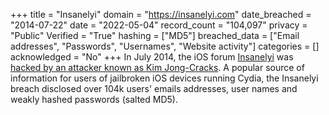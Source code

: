 +++
title = "Insanelyi"
domain = "https://insanelyi.com"
date_breached = "2014-07-22"
date = "2022-05-04"
record_count = "104,097"
privacy = "Public"
Verified = "True"
hashing = ["MD5"]
breached_data = ["Email addresses", "Passwords", "Usernames", "Website activity"]
categories = []
acknowledged = "No"
+++
In July 2014, the iOS forum <a href="http://insanelyi.com" target="_blank" rel="noopener">Insanelyi</a> was <a href="http://securityaffairs.co/wordpress/26835/hacking/hacked-bigboss-cydia.html?utm_content=bufferc7e16" target="_blank" rel="noopener">hacked by an attacker known as Kim Jong-Cracks</a>. A popular source of information for users of jailbroken iOS devices running Cydia, the Insanelyi breach disclosed over 104k users' emails addresses, user names and weakly hashed passwords (salted MD5).

